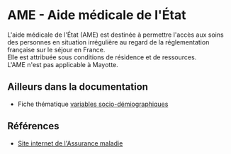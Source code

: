 # AME - Aide médicale de l'État
<!-- SPDX-License-Identifier: MPL-2.0 -->
 
 L'aide médicale de l'État (AME) est destinée à permettre l'accès aux soins des personnes en situation irrégulière au regard de la réglementation française sur le séjour en France.  
Elle est attribuée sous conditions de résidence et de ressources.   
L'AME n'est pas applicable à Mayotte.

## Ailleurs dans la documentation
- Fiche thématique [variables socio-démiographiques](../fiches/variables_sociodemo.md)

## Références
- [Site internet de l'Assurance maladie](https://www.ameli.fr/assure/droits-demarches/situations-particulieres/situation-irreguliere-ame)
